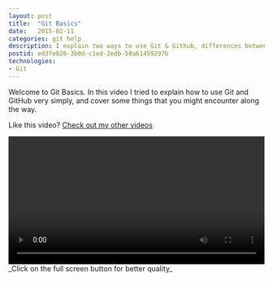```yaml
---
layout: post
title:  "Git Basics"
date:   2015-02-11
categories: git help
description: I explain two ways to use Git & Github, differences between them, and cover common issues.
postid: ed3fe026-3b0d-c1ed-2edb-58a61459297b
technologies:
- Git
---
```

Welcome to Git Basics. In this video I tried to explain how to use Git and GitHub very simply, and cover some things that you might encounter along the way.

Like this video? [Check out my other videos](http://snarechops.github.io)

<video style="width:100%;" controls>
	<source src="http://videos.quarrantine.com:8000?name=gitbasics.mp4" type="video/mp4">
</video>
_Click on the full screen button for better quality_
